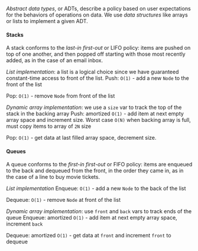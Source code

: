 _Abstract data types_, or ADTs, describe a policy based on user expectations for the behaviors of operations on data. We use _data structures_ like arrays or lists to implement a given ADT.

#### Stacks

A stack conforms to the _last-in first-out_ or LIFO policy: items are pushed on top of one another, and then popped off starting with those most recently added, as in the case of an email inbox.

_List implementation_: a list is a logical choice since we have guaranteed constant-time access to front of the list.
Push: `O(1)` - add a new `Node` to the front of the list

Pop: `O(1)` - remove `Node` from front of the list

_Dynamic array implementation_: we use a `size` var to track the top of the stack in the backing array
Push: amortized `O(1)` - add item at next empty array space and increment size. Worst case `O(N)` when backing array is full, must copy items to array of `2N` size

Pop: `O(1)` - get data at last filled array space, decrement size.

#### Queues

A queue conforms to the _first-in first-out_ or FIFO policy: items are enqueued to the back and dequeued from the front, in the order they came in, as in the case of a line to buy movie tickets.

_List implementation_
Enqueue: `O(1)` - add a new `Node` to the back of the list

Dequeue: `O(1)` - remove `Node` at front of the list

_Dynamic array implementation_: use `front` and `back` vars to track ends of the queue
Enqueue: amortized `O(1)` - add item at next empty array space, increment `back`

Dequeue: amortized `O(1)` - get data at `front` and increment `front` to dequeue